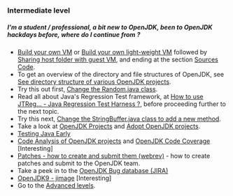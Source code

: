 ### Intermediate level

##### I'm a student / professional, a bit new to OpenJDK, been to OpenJDK hackdays before, where do I continue from ?

- [Build your own VM](../virtual-machines/build_your_own_vm.md) or [Build your own light-weight VM](../virtual-machines/build_your_own_lightweight_vm.md) followed by [Sharing host folder with guest VM](../virtual-machines/sharing_host_folder_with_guest_vm.md), and ending at the section [Sources Code](../source-code/source_code.md).
- To get an overview of the directory and file structures of OpenJDK, see [See directory structure of various OpenJDK projects](../intermediate-steps/see_directory_structure_of_various_openjdk_projects.md).
- Try this out first, [Change the Random.java class](../intermediate-steps/change_the_randomjava_class.md).
- Read all about Java's Regression Test framework, at [How to use JTReg… - Java Regression Test Harness ?](../intermediate-steps/how_to_use_jtreg_-_java_regression_test_harness.md), before proceeding further to the next topic.
- Try this next, [Change the StringBuffer.java class to add a new method](../intermediate-steps/change_the_stringbufferjava_class_to_add_a_new_method.md).
- Take a look at [OpenJDK Projects](openjdk-projects/openjdk_projects.md) and [Adopt OpenJDK projects](adoptopenjdk-projects/adopt_openjdk_projects.md).
- [Testing Java Early](intermediate-steps/testing_java_early_project.md)
- [Code Analysis of OpenJDK projects](../intermediate-steps/code_analysis_of_openjdk_projects.md) and [OpenJDK Code Coverage](../advanced-steps/openjdk_code_coverage.md) [Interesting]
- [Patches - how to create and submit them (webrev)](../intermediate-steps/patches_-_how_to_create_and_submit_them_webrev.md) - how to create patches and submit to the OpenJDK team.
- Take a peek in to the [OpenJDK Bug database (JIRA)](adopt-openjdk-getting-started/openjdk_bug_database_jira.md)
- [OpenJDK9 - jimage](../intermediate-steps/openjdk9-jimage.md) [Interesting]
- Go to the [Advanced levels](../how-to-navigate/advanced-level.md).

